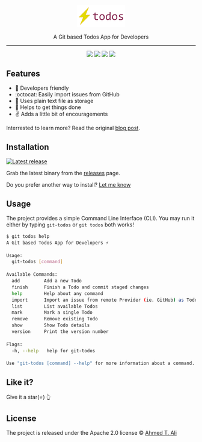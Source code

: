 <div align="center">
  <img src="./docs/logo.png" width="128" alt="Git Todos Logo"/>

  <p>A Git based Todos App for Developers</p>
  <hr>
  <img src="https://img.shields.io/github/downloads/ahmed-taj/git-todos/latest/total.svg?style=flat-square" href="https://github.com/ahmed-taj/git-todos/releases"/>
  <img src="https://img.shields.io/github/release/ahmed-taj/git-todos.svg?style=flat-square" href="https://github.com/ahmed-taj/git-todos/releases"/>

  <img src="https://img.shields.io/badge/Say%20Thanks-💖-CA1F7B.svg?style=flat-square" href="https://saythanks.io/to/ahmed-taj"/>
  <img src="https://img.shields.io/twitter/url/http/shields.io.svg?style=social" href="http://twitter.com/home?status=Check out this cool project by @ah_tajelsir https://git.io/todos"/>
</div>

## Features

* :raised_hands: Developers friendly
* :octocat: Easily import issues from GitHub
* :book: Uses plain text file as storage
* :rocket: Helps to get things done
* :v: Adds a little bit of encouragements

Interrested to learn more? Read the original [blog post]().

## Installation

[![Latest release](https://img.shields.io/github/release/ahmed-taj/git-todos.svg?style=flat-square)](https://github.com/ahmed-taj/git-todos/releases)

Grab the latest binary from the [releases](https://github.com/ahmed-taj/git-todos/releases) page.

Do you prefer another way to install? [Let me know](https://github.com/ahmed-taj/git-todos/issues/new)

## Usage

The project provides a simple Command Line Interface (CLI). You may run it either by typing `git-todos` or `git todos` both works!

```sh
$ git todos help
A Git based Todos App for Developers ⚡

Usage:
  git-todos [command]

Available Commands:
  add         Add a new Todo
  finish      Finish a Todo and commit staged changes
  help        Help about any command
  import      Import an issue from remote Provider (ie. GitHub) as Todo
  list        List available Todos
  mark        Mark a single Todo
  remove      Remove existing Todo
  show        Show Todo details
  version     Print the version number

Flags:
  -h, --help   help for git-todos

Use "git-todos [command] --help" for more information about a command.
```

## Like it?

Give it a star(:star:) :point_up_2:

## License

The project is released under the Apache 2.0 license © [Ahmed T. Ali](https://github.com/ahmed-taj)

